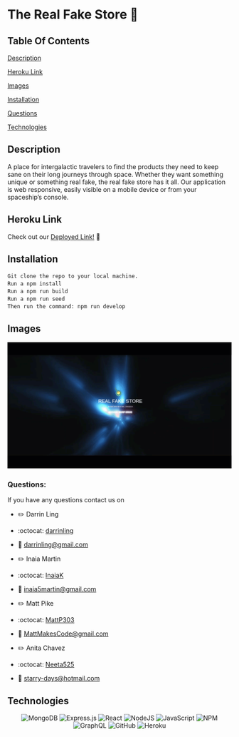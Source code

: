 # The Real Fake Store :milky_way:


 
 ## Table Of Contents
 
[Description](#description)

[Heroku Link](#herokulink)

[Images](#images)

[Installation](#installation)

[Questions](#questions)

[Technologies](#technologies)



## Description

A place for intergalactic travelers to find the products they need to keep sane on their long journeys through space. Whether they want something unique or something real fake, the real fake store has it all. Our application is web responsive, easily visible on a mobile device or from your spaceship’s console. 

## Heroku Link
Check out our [Deployed Link!](https://real-fake-store.herokuapp.com/) :rocket:

## Installation 
```md
Git clone the repo to your local machine.
Run a npm install
Run a npm run build
Run a npm run seed
Then run the command: npm run develop
```
 

## 


## Images
![RealFakeGIF](project3.gif)


### Questions:

If you have any questions contact us on

- :pencil2: Darrin Ling 
- :octocat: [darrinling](https://github.com/darrinling)
- :email: darrinling@gmail.com

- :pencil2: Inaia Martin
- :octocat: [InaiaK](https://github.com/inaia@gmail.com) 
- :email: inaia5martin@gmail.com

- :pencil2: Matt Pike 
- :octocat: [MattP303](https://github.com/MattP303)
- :email: MattMakesCode@gmail.com

- :pencil2: Anita Chavez 
- :octocat: [Neeta525](https://github.com/Neeta525)
- :email: starry-days@hotmail.com

## Technologies
<div align="center">

![MongoDB](https://img.shields.io/badge/MongoDB-%234ea94b.svg?style=for-the-badge&logo=mongodb&logoColor=white)
![Express.js](https://img.shields.io/badge/express.js-%23404d59.svg?style=for-the-badge&logo=express&logoColor=%2361DAFB)
![React](https://img.shields.io/badge/react-%2320232a.svg?style=for-the-badge&logo=react&logoColor=%2361DAFB)
![NodeJS](https://img.shields.io/badge/node.js-6DA55F?style=for-the-badge&logo=node.js&logoColor=white)
![JavaScript](https://img.shields.io/badge/javascript-%23323330.svg?style=for-the-badge&logo=javascript&logoColor=%23F7DF1E)
![NPM](https://img.shields.io/badge/NPM-%23000000.svg?style=for-the-badge&logo=npm&logoColor=white)
![GraphQL](https://img.shields.io/badge/-GraphQL-E10098?style=for-the-badge&logo=graphql&logoColor=white)
![GitHub](https://img.shields.io/badge/github-%23121011.svg?style=for-the-badge&logo=github&logoColor=white)
![Heroku](https://img.shields.io/badge/heroku-%23430098.svg?style=for-the-badge&logo=heroku&logoColor=white)

</div>

